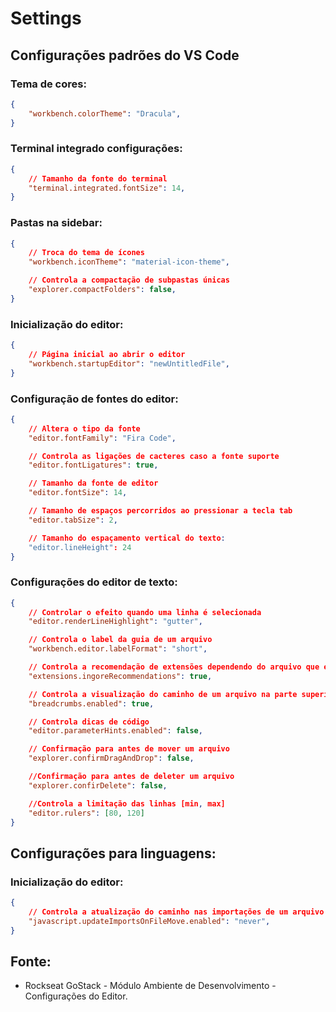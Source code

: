 # Settings
## Configurações padrões do VS Code

### Tema de cores:
```json
{
    "workbench.colorTheme": "Dracula",
}
```

### Terminal integrado configurações:
```json
{
    // Tamanho da fonte do terminal
    "terminal.integrated.fontSize": 14,
}
```

### Pastas na sidebar:
```json
{
    // Troca do tema de ícones
    "workbench.iconTheme": "material-icon-theme",

    // Controla a compactação de subpastas únicas
    "explorer.compactFolders": false,
}
```

### Inicialização do editor:
```json
{
    // Página inicial ao abrir o editor
    "workbench.startupEditor": "newUntitledFile",
}
```

### Configuração de fontes do editor:
```json
{
    // Altera o tipo da fonte
    "editor.fontFamily": "Fira Code",

    // Controla as ligações de cacteres caso a fonte suporte
    "editor.fontLigatures": true,

    // Tamanho da fonte de editor
    "editor.fontSize": 14,

    // Tamanho de espaços percorridos ao pressionar a tecla tab
    "editor.tabSize": 2,

    // Tamanho do espaçamento vertical do texto:
    "editor.lineHeight": 24
}
```

### Configurações do editor de texto:
```json
{
    // Controlar o efeito quando uma linha é selecionada
    "editor.renderLineHighlight": "gutter",

    // Controla o label da guia de um arquivo
    "workbench.editor.labelFormat": "short",

    // Controla a recomendação de extensões dependendo do arquivo que está sendo manipulado
    "extensions.ingoreRecommendations": true,

    // Controla a visualização do caminho de um arquivo na parte superior
    "breadcrumbs.enabled": true,

    // Controla dicas de código
    "editor.parameterHints.enabled": false,

    // Confirmação para antes de mover um arquivo
    "explorer.confirmDragAndDrop": false,

    //Confirmação para antes de deleter um arquivo
    "explorer.confirDelete": false,

    //Controla a limitação das linhas [min, max]
    "editor.rulers": [80, 120]
}
```

## Configurações para linguagens:

### Inicialização do editor:
```json
{
    // Controla a atualização do caminho nas importações de um arquivo caso ele seja movido
    "javascript.updateImportsOnFileMove.enabled": "never",
}
```

## Fonte:
- Rockseat GoStack - Módulo Ambiente de Desenvolvimento - Configurações do Editor. 